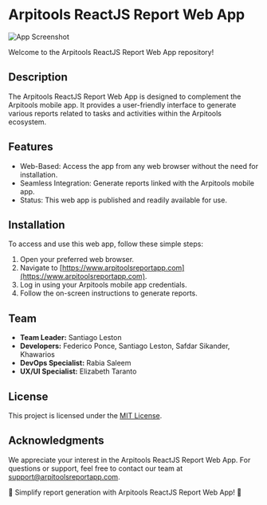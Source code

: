 # Arpitools ReactJS Report Web App

![App Screenshot](/path/to/screenshot.png)

Welcome to the Arpitools ReactJS Report Web App repository!

## Description

The Arpitools ReactJS Report Web App is designed to complement the Arpitools mobile app. It provides a user-friendly interface to generate various reports related to tasks and activities within the Arpitools ecosystem.

## Features

- Web-Based: Access the app from any web browser without the need for installation.
- Seamless Integration: Generate reports linked with the Arpitools mobile app.
- Status: This web app is published and readily available for use.

## Installation

To access and use this web app, follow these simple steps:

1. Open your preferred web browser.
2. Navigate to [https://www.arpitoolsreportapp.com](https://www.arpitoolsreportapp.com).
3. Log in using your Arpitools mobile app credentials.
4. Follow the on-screen instructions to generate reports.

## Team

- **Team Leader:** Santiago Leston
- **Developers:** Federico Ponce, Santiago Leston, Safdar Sikander, Khawarios
- **DevOps Specialist:** Rabia Saleem
- **UX/UI Specialist:** Elizabeth Taranto

## License

This project is licensed under the [MIT License](LICENSE).

## Acknowledgments

We appreciate your interest in the Arpitools ReactJS Report Web App. For questions or support, feel free to contact our team at [support@arpitoolsreportapp.com](mailto:support@arpitoolsreportapp.com).

🚀 Simplify report generation with Arpitools ReactJS Report Web App! 🚀
